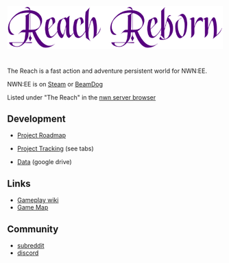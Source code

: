
![Reach Reborn](/images/logo_full.png)
#

The Reach is a fast action and adventure persistent world for NWN:EE.

NWN:EE is on [Steam](https://store.steampowered.com/app/704450/Neverwinter_Nights_Enhanced_Edition/) or [BeamDog](http://nwn.beamdog.com)

Listed under "The Reach" in the [nwn server browser](http://nwn.beamdog.net/)


## Development

* [Project Roadmap](https://trello.com/b/2BMmIrfN/reachpw-roadmap)
* [Project Tracking](https://drive.google.com/file/d/1n6WP_HoMNbbprKxikgr44VYIJEaAxi8Z/view?usp=sharing) (see tabs)

* [Data](https://drive.google.com/drive/folders/1Xyd_evpwZ3Afr9OcV1GvKJNX_8hwd0SZ?usp=sharing) (google drive)

## Links
* [Gameplay wiki](https://github.com/ReachPW/ReachPW_Public/docs/manual) 
* [Game Map](https://drive.google.com/file/d/1DrF7L02eiSCDB3wtY9WJ603nq2lMuYZq/view)

## Community
* [subreddit](https://www.reddit.com/r/ReachPW)
* [discord](https://discord.gg/WBZUV8A)
